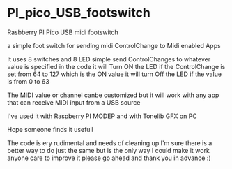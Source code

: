 # PI_pico_USB_footswitch
Rasbberry PI Pico USB midi footswitch 

a simple foot switch for sending midi ControlChange to Midi enabled Apps

It uses 8 switches and 8 LED
simple send ControlChanges to whatever value is specified in the code
it will Turn ON the LED if the ControlChange is set from 64 to 127 which is the ON value
it will turn Off the LED if the value is from 0 to 63 

The MIDI value or channel canbe customized but it will work with any app that can receive MIDI input from a USB source 

I've used it with Raspberry PI MODEP and with Tonelib GFX on PC 

Hope someone finds it usefull 

The code is ery rudimental and needs of cleaning up 
I'm sure there is a better way to do just the same but is the only way I could make it work 
anyone care to improve it please go ahead and thank you in advance :) 
